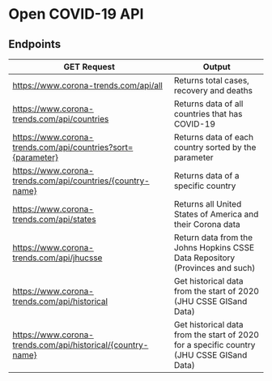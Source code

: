# Open COVID-19 API

## Endpoints
|  GET Request  | Output  |
| ------------ | ------------ |
|  https://www.corona-trends.com/api/all | Returns total cases, recovery and deaths |
|  https://www.corona-trends.com/api/countries | Returns data of all countries that has COVID-19 |
|  https://www.corona-trends.com/api/countries?sort={parameter} | Returns data of each country sorted by the parameter |
|  https://www.corona-trends.com/api/countries/{country-name} | Returns data of a specific country |
|  https://www.corona-trends.com/api/states | Returns all United States of America and their Corona data |
|  https://www.corona-trends.com/api/jhucsse | Return data from the Johns Hopkins CSSE Data Repository (Provinces and such) |
|  https://www.corona-trends.com/api/historical | Get historical data from the start of 2020 (JHU CSSE GISand Data) |
|  https://www.corona-trends.com/api/historical/{country-name} | Get historical data from the start of 2020 for a specific country (JHU CSSE GISand Data) |
